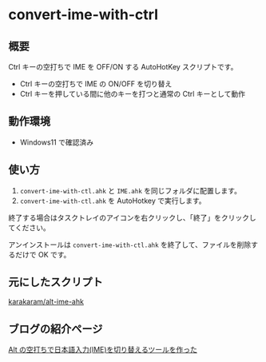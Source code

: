 # convert-ime-with-ctrl

## 概要

Ctrl キーの空打ちで IME を OFF/ON する AutoHotKey スクリプトです。

- Ctrl キーの空打ちで IME の ON/OFF を切り替え
- Ctrl キーを押している間に他のキーを打つと通常の Ctrl キーとして動作

## 動作環境

- Windows11 で確認済み

## 使い方

1. `convert-ime-with-ctl.ahk` と `IME.ahk` を同じフォルダに配置します。
2. `convert-ime-with-ctl.ahk` を AutoHotkey で実行します。

終了する場合はタスクトレイのアイコンを右クリックし、「終了」をクリックしてください。

アンインストールは `convert-ime-with-ctl.ahk` を終了して、ファイルを削除するだけで OK です。

## 元にしたスクリプト

[karakaram/alt-ime-ahk](https://github.com/karakaram/alt-ime-ahk)

## ブログの紹介ページ

[Alt の空打ちで日本語入力(IME)を切り替えるツールを作った](http://www.karakaram.com/alt-ime-on-off/)
